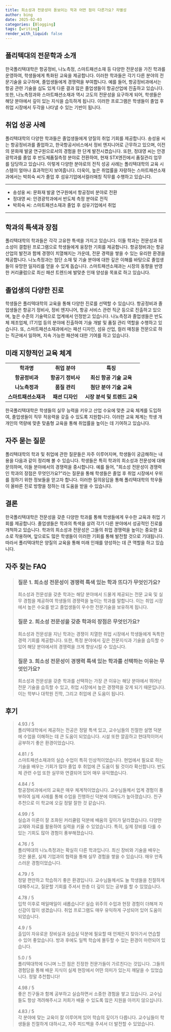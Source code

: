 ```yaml
---
title: 희소성과 전문성이 돋보이는 학과 어떤 점이 다른가요? 차별성
author: bing
date: 2025-02-03
categories: [Blogging]
tags: [writing]
render_with_liquid: false
---
```



<h2 id='폴리텍대의 전문학과 소개'>폴리텍대의 전문학과 소개</h2>

<p>한국폴리텍대학은 항공정비, 나노측정, 스마트패션소재 등 다양한 전문성을 가진 학과를 운영하여, 학생들에게 특화된 교육을 제공합니다. 이러한 학과들은 각기 다른 분야의 전문기술을 요구하며, 졸업생들에게 경쟁력을 부여합니다. 예를 들어, 항공정비과에서는 항공 관련 기술을 심도 있게 다룬 결과 많은 졸업생들이 항공산업에 진출하고 있습니다. 또한, 나노측정과와 스마트패션소재과 역시 고도의 전문성을 요구하게 되어, 학생들은 해당 분야에서 깊이 있는 지식을 습득하게 됩니다. 이러한 프로그램은 학생들이 졸업 후 취업 시장에서 두각을 나타낼 수 있는 기반이 됩니다.</p>

<h2 id='취업 성공 사례'>취업 성공 사례</h2>

<p>폴리텍대학의 다양한 학과들은 졸업생들에게 양질의 취업 기회를 제공합니다. 송성웅 씨는 항공정비과를 졸업하고, 한국항공서비스에서 정비 엔지니어로 근무하고 있으며, 이전의 문화재 발굴 연구원으로서의 경험을 한 단계 발전시켰습니다. 또한, 정대영 씨는 안경광학과를 졸업 후 반도체품질측정 분야로 전환하여, 현재 STX엔진에서 품질관리 업무를 담당하고 있습니다. 이렇게 다양한 분야로의 전직 성공 사례는 폴리텍대학의 교육 시스템이 얼마나 효과적인지 보여줍니다. 더욱이, 높은 취업률을 자랑하는 스마트패션소재과에서는 박희숙 씨가 졸업 후 섬유기업에서컬러매칭 직무를 수행하고 있습니다.</p>

<hr />

<ul>
    <li>송성웅 씨: 문화재 발굴 연구원에서 항공정비 분야로 전환</li>
    <li>정대영 씨: 안경광학과에서 반도체 측정 분야로 전직</li>
    <li>박희숙 씨: 스마트패션소재과 졸업 후 섬유기업에서 취업</li>
</ul>

<hr />

<h2 id='학과의 특색과 장점'>학과의 특색과 장점</h2>

<p>폴리텍대학의 학과들은 각각 고유한 특색을 가지고 있습니다. 이들 학과는 전문성과 희소성이 결합된 프로그램으로 학생들에게 웅장한 기회를 제공합니다. 항공정비과는 항공 산업의 발전과 함께 경쟁이 치열해지는 가운데, 전문 경력을 쌓을 수 있는 유리한 환경을 제공합니다. 나노측정과는 첨단 소재 및 기술 분야에 대한 깊은 이해를 바탕으로 졸업생들이 유망한 일자리를 얻을 수 있게 돕습니다. 스마트패션소재과는 시장의 동향을 반영한 커리큘럼으로 최신 패션 트렌드에 발맞춘 인재 양성을 목표로 하고 있습니다.</p>

<h2 id='졸업생의 다양한 진로'>졸업생의 다양한 진로</h2>

<p>학생들은 폴리텍대학의 교육을 통해 다양한 진로를 선택할 수 있습니다. 항공정비과 졸업생들은 항공기 정비사, 정비 엔지니어, 항공 서비스 관련 직군 등으로 진출하고 있으며, 높은 수준의 기술력으로 업계에서 인정받고 있습니다. 나노측정과 졸업생들은 반도체 제조업체, IT기업 등의 분야에 진출하여 기술 개발 및 품질 관리 역할을 수행하고 있습니다. 또, 스마트패션소재과에서는 패션 디자인, 섬유 산업, 컬러 매칭을 전문으로 하는 직군에서 일하며, 지속 가능한 패션에 대한 기여를 하고 있습니다.</p>

<h2 id='미래 지향적인 교육 체계'>미래 지향적인 교육 체계</h2>

<table>
    <tr>
        <td style="text-align: center; height: 17px;"><b>학과명</b></td>
        <td style="text-align: center; height: 17px;"><b>취업 분야</b></td>
        <td style="text-align: center; height: 17px;"><b>특징</b></td>
    </tr>
    <tr>
        <td style="text-align: center; height: 17px;"><b>항공정비과</b></td>
        <td style="text-align: center; height: 17px;"><b>항공기 정비사</b></td>
        <td style="text-align: center; height: 17px;"><b>최신 항공 기술 교육</b></td>
    </tr>
    <tr>
        <td style="text-align: center; height: 17px;"><b>나노측정과</b></td>
        <td style="text-align: center; height: 17px;"><b>품질 관리</b></td>
        <td style="text-align: center; height: 17px;"><b>첨단 분야 기술 교육</b></td>
    </tr>
    <tr>
        <td style="text-align: center; height: 17px;"><b>스마트패션소재과</b></td>
        <td style="text-align: center; height: 17px;"><b>패션 디자인</b></td>
        <td style="text-align: center; height: 17px;"><b>시장 분석 및 트렌드 교육</b></td>
    </tr>
</table>

<p>한국폴리텍대학은 학생들의 실무 능력을 키우고 산업 수요에 맞춘 교육 체계를 도입하여, 졸업생들이 직무 적응력을 갖출 수 있도록 지원합니다. 이러한 교육 체계는 학생 개개인의 역량에 맞춘 맞춤형 교육을 통해 취업률을 높이는 데 기여하고 있습니다.</p>

<h2 id='자주 묻는 질문'>자주 묻는 질문</h2>

<p>폴리텍대학의 학과 및 취업에 관한 질문들은 자주 이루어지며, 학생들이 궁금해하는 내용을 다음과 같이 정리해 볼 수 있습니다. 학생들은 특히 학과의 희소성과 전문성에 대해 문의하며, 이들 분야에서의 경쟁력을 중시합니다. 예를 들어, "희소성 전문성이 경쟁력인 학과의 장점은 무엇인가요?"라는 질문을 통해 학생들은 졸업 후 취업 시장에서 우위를 점하기 위한 정보들을 얻고자 합니다. 이러한 질의응답을 통해 폴리텍대학의 학우들이 올바른 진로 방향을 정하는 데 도움을 받을 수 있습니다.</p>

<h2 id='결론'>결론</h2>

<p>한국폴리텍대학은 전문성을 갖춘 다양한 학과를 통해 학생들에게 우수한 교육과 취업 기회를 제공합니다. 졸업생들은 학과의 특색을 살려 각기 다른 분야에서 성공적인 진로를 개척하고 있습니다. 학과의 희소성과 전문성은 그들의 취업 경쟁력을 높이는 중요한 요소로 작용하며, 앞으로도 많은 학생들이 이러한 기회를 통해 발전할 것으로 기대됩니다. 따라서 폴리텍대학은 양질의 교육을 통해 미래 인재를 양성하는 데 큰 역할을 하고 있습니다.</p>


<h2 id='자주_찾는_FAQ'>자주 찾는 FAQ</h2>
<div itemscope="" itemtype="https://schema.org/FAQPage">
<blockquote>
<div itemscope="" itemprop="mainEntity" itemtype="https://schema.org/Question">
<h3 itemprop="name">질문 1. 희소성 전문성이 경쟁력 특색 있는 학과 뜨다가 무엇인가요?</h3>
<div itemscope="" itemprop="acceptedAnswer" itemtype="https://schema.org/Answer">
<span itemprop="text">
<p>희소성과 전문성을 갖춘 학과는 해당 분야에서 드물게 제공되는 전문 교육 및 실무 경험을 제공하여 학생들의 경쟁력을 높이는 학과를 말합니다. 이는 취업 시장에서 높은 수요를 받고 졸업생들이 우수한 전문기술을 보유하게 됩니다.</p>
</span>
</div>
</div>
<div itemscope="" itemprop="mainEntity" itemtype="https://schema.org/Question">
<h3 itemprop="name">질문 2. 희소성 전문성을 갖춘 학과의 장점은 무엇인가요?</h3>
<div itemscope="" itemprop="acceptedAnswer" itemtype="https://schema.org/Answer">
<span itemprop="text">
<p>희소성과 전문성을 지닌 학과는 경쟁이 치열한 취업 시장에서 학생들에게 독특한 경력 기회를 제공합니다. 또한, 특정 분야에서 깊은 전문지식과 기술을 습득할 수 있어 해당 분야에서의 경쟁력을 크게 향상시킬 수 있습니다.</p>
</span>
</div>
</div>
<div itemscope="" itemprop="mainEntity" itemtype="https://schema.org/Question">
<h3 itemprop="name">질문 3. 희소성 전문성이 경쟁력 특색 있는 학과를 선택하는 이유는 무엇인가요?</h3>
<div itemscope="" itemprop="acceptedAnswer" itemtype="https://schema.org/Answer">
<span itemprop="text">
<p>희소성과 전문성을 갖춘 학과를 선택하는 가장 큰 이유는 해당 분야에서 뛰어난 전문 기술을 습득할 수 있고, 취업 시장에서 높은 경쟁력을 갖게 되기 때문입니다. 이는 학부나 대학원 진학, 그리고 취업에 큰 도움이 됩니다.</p>
</span>
</div>
</div>
</blockquote>
</div>
<h2 id='후기'>후기</h2>
<div itemscope itemtype="https://schema.org/Product">
  <blockquote>
  <div itemprop="review" itemscope itemtype="https://schema.org/Review">
      <div itemprop="reviewRating" itemscope itemtype="https://schema.org/Rating"> <span itemprop="ratingValue">4.93</span> / <span itemprop="bestRating">5</span> </div>
      <span itemprop="reviewBody">폴리텍대학에서 제공하는 전공은 정말 특색 있고, 교수님들의 친절한 설명 덕분에 수업을 이해하는 데 큰 도움이 되었습니다. 시설 또한 깔끔하고 현대적이어서 공부하기 좋은 환경이었습니다.</span>
  </div>
  <br>
  <div itemprop="review" itemscope itemtype="https://schema.org/Review">
      <div itemprop="reviewRating" itemscope itemtype="https://schema.org/Rating"> <span itemprop="ratingValue">4.81</span> / <span itemprop="bestRating">5</span> </div>
      <span itemprop="reviewBody">스마트패션소재과의 실습 수업이 특히 인상적이었습니다. 현업에서 필요로 하는 기술을 배우는 기회가 많아 졸업 후 취업에 큰 도움이 될 것이라 확신합니다. 반도체 관련 수업 또한 실무와 연결되어 있어 매우 유익했습니다.</span>
  </div>
  <br>
  <div itemprop="review" itemscope itemtype="https://schema.org/Review">
      <div itemprop="reviewRating" itemscope itemtype="https://schema.org/Rating"> <span itemprop="ratingValue">4.84</span> / <span itemprop="bestRating">5</span> </div>
      <span itemprop="reviewBody">항공정비과에서의 교육은 매우 체계적이었습니다. 교수님들께서 업계 경험이 풍부하여 실제 사례를 통해 수업을 진행하신 덕분에 이해도가 높아졌습니다. 친구 추천으로 이 학교에 오길 정말 잘한 것 같습니다.</span>
  </div>
  <br>
  <div itemprop="review" itemscope itemtype="https://schema.org/Review">
      <div itemprop="reviewRating" itemscope itemtype="https://schema.org/Rating"> <span itemprop="ratingValue">4.99</span> / <span itemprop="bestRating">5</span> </div>
      <span itemprop="reviewBody">실습과 이론이 잘 조화된 커리큘럼 덕분에 배움의 깊이가 달라졌습니다. 다양한 교재와 자료를 활용하여 실력을 키울 수 있었습니다. 특히, 실제 장비를 다룰 수 있는 기회도 많아 경험이 풍부해졌습니다.</span>
  </div>
  <br>
  <div itemprop="review" itemscope itemtype="https://schema.org/Review">
      <div itemprop="reviewRating" itemscope itemtype="https://schema.org/Rating"> <span itemprop="ratingValue">4.76</span> / <span itemprop="bestRating">5</span> </div>
      <span itemprop="reviewBody">폴리텍대의 나노측정과는 확실히 다른 학과입니다. 최신 장비와 기술을 배우는 것은 물론, 실제 기업과의 협력을 통해 실무 경험을 쌓을 수 있습니다. 매우 만족스러운 경험이었습니다.</span>
  </div>
  <br>
  <div itemprop="review" itemscope itemtype="https://schema.org/Review">
      <div itemprop="reviewRating" itemscope itemtype="https://schema.org/Rating"> <span itemprop="ratingValue">4.79</span> / <span itemprop="bestRating">5</span> </div>
      <span itemprop="reviewBody">정말 편안하고 학습하기 좋은 환경입니다. 교수님들께서도 늘 학생들을 친절하게 대해주시고, 질문할 기회를 주셔서 한층 더 깊이 있는 공부를 할 수 있었습니다.</span>
  </div>
  <br>
  <div itemprop="review" itemscope itemtype="https://schema.org/Review">
      <div itemprop="reviewRating" itemscope itemtype="https://schema.org/Rating"> <span itemprop="ratingValue">4.78</span> / <span itemprop="bestRating">5</span> </div>
      <span itemprop="reviewBody">입학 이후로 매일매일이 새롭습니다! 실습 위주의 수업과 현장 경험이 더해져 자신감이 많이 생겼습니다. 취업 프로그램도 매우 유익하게 구성되어 있어 도움이 되었습니다.</span>
  </div>
  <br>
  <div itemprop="review" itemscope itemtype="https://schema.org/Review">
      <div itemprop="reviewRating" itemscope itemtype="https://schema.org/Rating"> <span itemprop="ratingValue">4.9</span> / <span itemprop="bestRating">5</span> </div>
      <span itemprop="reviewBody">출입이 자유로운 장비실과 실습실 덕분에 필요할 때 언제든지 찾아가서 연습할 수 있어 좋았습니다. 방과 후에도 일찍 학습에 몰두할 수 있는 환경이 마련되어 있습니다.</span>
  </div>
  <br>
  <div itemprop="review" itemscope itemtype="https://schema.org/Review">
      <div itemprop="reviewRating" itemscope itemtype="https://schema.org/Rating"> <span itemprop="ratingValue">5.0</span> / <span itemprop="bestRating">5</span> </div>
      <span itemprop="reviewBody">폴리텍대학에 다니며 느낀 점은 진정한 전문가들이 가르친다는 것입니다. 그들의 경험담을 통해 배운 지식이 실제 현장에서 어떤 의미가 있는지 깨달을 수 있었습니다. 정말 추천합니다!</span>
  </div>
  <br>
  <div itemprop="review" itemscope itemtype="https://schema.org/Review">
      <div itemprop="reviewRating" itemscope itemtype="https://schema.org/Rating"> <span itemprop="ratingValue">4.98</span> / <span itemprop="bestRating">5</span> </div>
      <span itemprop="reviewBody">좋은 친구들과 함께 공부하고 실습하면서 소중한 경험을 쌓고 있습니다. 교수님들도 항상 격려해주시고 저희가 배울 수 있도록 많은 지원을 아끼지 않으십니다.</span>
  </div>
  <br>
  <div itemprop="review" itemscope itemtype="https://schema.org/Review">
      <div itemprop="reviewRating" itemscope itemtype="https://schema.org/Rating"> <span itemprop="ratingValue">4.83</span> / <span itemprop="bestRating">5</span> </div>
      <span itemprop="reviewBody">각 분야에 맞는 교육이 잘 이루어져 있어 학습의 깊이가 다릅니다. 교수님들이 학생들을 친절하게 대하시고, 자주 피드백을 주셔서 더 발전할 수 있었습니다.</span>
  </div>
  </blockquote>
</div>
